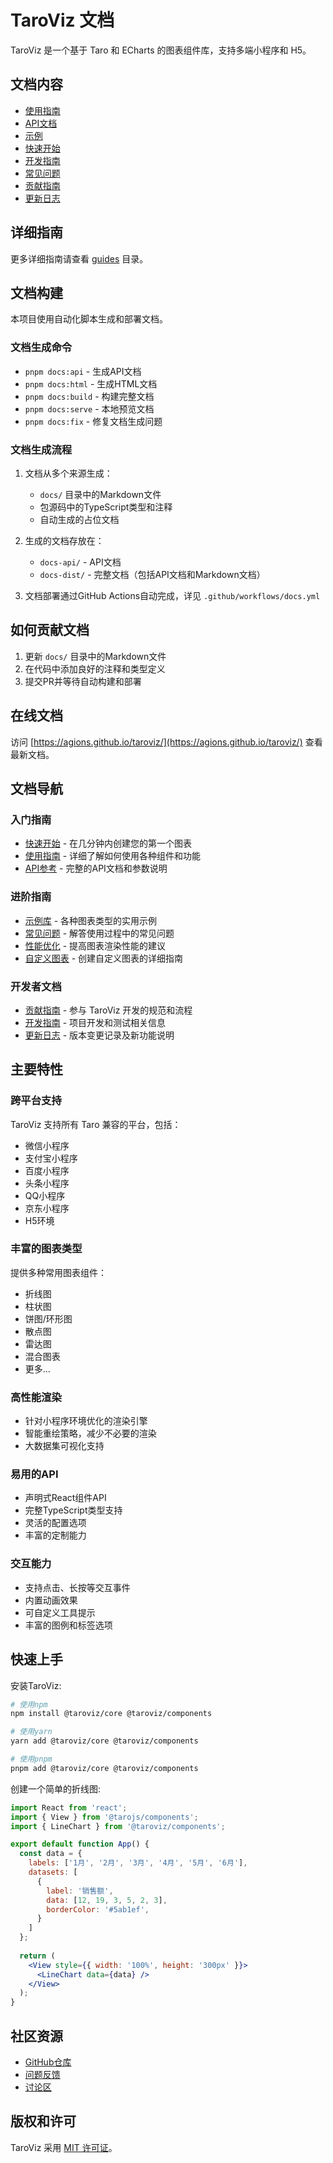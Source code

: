 # TaroViz 文档

TaroViz 是一个基于 Taro 和 ECharts 的图表组件库，支持多端小程序和 H5。

## 文档内容

- [使用指南](./USAGE.md)
- [API文档](./API.md)
- [示例](./EXAMPLE.md)
- [快速开始](./QUICK_START.md)
- [开发指南](./DEVELOPMENT.md)
- [常见问题](./FAQ.md)
- [贡献指南](./CONTRIBUTING.md)
- [更新日志](./CHANGELOG.md)

## 详细指南

更多详细指南请查看 [guides](./guides/) 目录。

## 文档构建

本项目使用自动化脚本生成和部署文档。

### 文档生成命令

- `pnpm docs:api` - 生成API文档
- `pnpm docs:html` - 生成HTML文档
- `pnpm docs:build` - 构建完整文档
- `pnpm docs:serve` - 本地预览文档
- `pnpm docs:fix` - 修复文档生成问题

### 文档生成流程

1. 文档从多个来源生成：
   - `docs/` 目录中的Markdown文件
   - 包源码中的TypeScript类型和注释
   - 自动生成的占位文档

2. 生成的文档存放在：
   - `docs-api/` - API文档
   - `docs-dist/` - 完整文档（包括API文档和Markdown文档）

3. 文档部署通过GitHub Actions自动完成，详见 `.github/workflows/docs.yml`

## 如何贡献文档

1. 更新 `docs/` 目录中的Markdown文件
2. 在代码中添加良好的注释和类型定义
3. 提交PR并等待自动构建和部署

## 在线文档

访问 [https://agions.github.io/taroviz/](https://agions.github.io/taroviz/) 查看最新文档。

## 文档导航

### 入门指南
- [快速开始](./QUICK_START.md) - 在几分钟内创建您的第一个图表
- [使用指南](./USAGE.md) - 详细了解如何使用各种组件和功能
- [API参考](./API.md) - 完整的API文档和参数说明

### 进阶指南
- [示例库](./EXAMPLES.md) - 各种图表类型的实用示例
- [常见问题](./FAQ.md) - 解答使用过程中的常见问题
- [性能优化](./guides/PERFORMANCE.md) - 提高图表渲染性能的建议
- [自定义图表](./guides/CUSTOMIZATION.md) - 创建自定义图表的详细指南

### 开发者文档
- [贡献指南](./CONTRIBUTING.md) - 参与 TaroViz 开发的规范和流程
- [开发指南](./DEVELOPMENT.md) - 项目开发和测试相关信息
- [更新日志](./CHANGELOG.md) - 版本变更记录及新功能说明

## 主要特性

### 跨平台支持
TaroViz 支持所有 Taro 兼容的平台，包括：
- 微信小程序
- 支付宝小程序
- 百度小程序
- 头条小程序
- QQ小程序
- 京东小程序
- H5环境

### 丰富的图表类型
提供多种常用图表组件：
- 折线图
- 柱状图
- 饼图/环形图
- 散点图
- 雷达图
- 混合图表
- 更多...

### 高性能渲染
- 针对小程序环境优化的渲染引擎
- 智能重绘策略，减少不必要的渲染
- 大数据集可视化支持

### 易用的API
- 声明式React组件API
- 完整TypeScript类型支持
- 灵活的配置选项
- 丰富的定制能力

### 交互能力
- 支持点击、长按等交互事件
- 内置动画效果
- 可自定义工具提示
- 丰富的图例和标签选项

## 快速上手

安装TaroViz:

```bash
# 使用npm
npm install @taroviz/core @taroviz/components

# 使用yarn
yarn add @taroviz/core @taroviz/components

# 使用pnpm
pnpm add @taroviz/core @taroviz/components
```

创建一个简单的折线图:

```jsx
import React from 'react';
import { View } from '@tarojs/components';
import { LineChart } from '@taroviz/components';

export default function App() {
  const data = {
    labels: ['1月', '2月', '3月', '4月', '5月', '6月'],
    datasets: [
      {
        label: '销售额',
        data: [12, 19, 3, 5, 2, 3],
        borderColor: '#5ab1ef',
      }
    ]
  };
  
  return (
    <View style={{ width: '100%', height: '300px' }}>
      <LineChart data={data} />
    </View>
  );
}
```

## 社区资源

- [GitHub仓库](https://github.com/agions/taroviz)
- [问题反馈](https://github.com/agions/taroviz/issues)
- [讨论区](https://github.com/agions/taroviz/discussions)

## 版权和许可

TaroViz 采用 [MIT 许可证](https://github.com/agions/taroviz/blob/main/LICENSE)。 